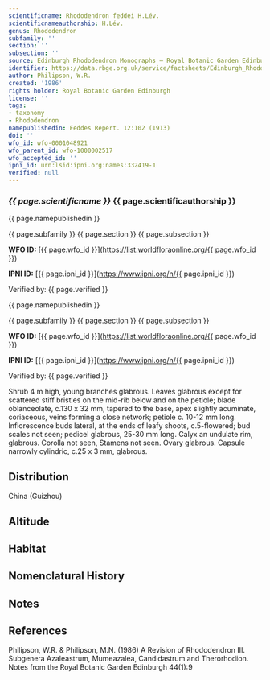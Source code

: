 ```yaml
---
scientificname: Rhododendron feddei H.Lév.
scientificnameauthorship: H.Lév.
genus: Rhododendron
subfamily: ''
section: ''
subsection: ''
source: Edinburgh Rhododendron Monographs – Royal Botanic Garden Edinburgh
identifier: https://data.rbge.org.uk/service/factsheets/Edinburgh_Rhododendron_Monographs.xhtml
author: Philipson, W.R.
created: '1986'
rights holder: Royal Botanic Garden Edinburgh
license: ''
tags:
- taxonomy
- Rhododendron
namepublishedin: Feddes Repert. 12:102 (1913)
doi: ''
wfo_id: wfo-0001048921
wfo_parent_id: wfo-1000002517
wfo_accepted_id: ''
ipni_id: urn:lsid:ipni.org:names:332419-1
verified: null
---
```

### _{{ page.scientificname }}_ {{ page.scientificauthorship }}
 {{ page.namepublishedin }}

{{ page.subfamily }} {{ page.section }} {{ page.subsection }}

**WFO ID:** [{{ page.wfo_id }}](https://list.worldfloraonline.org/{{ page.wfo_id }})

**IPNI ID:** [{{ page.ipni_id }}](https://www.ipni.org/n/{{ page.ipni_id }})

Verified by: {{ page.verified }}

 {{ page.namepublishedin }}

{{ page.subfamily }} {{ page.section }} {{ page.subsection }}

**WFO ID:** [{{ page.wfo_id }}](https://list.worldfloraonline.org/{{ page.wfo_id }})

**IPNI ID:** [{{ page.ipni_id }}](https://www.ipni.org/n/{{ page.ipni_id }})

Verified by: {{ page.verified }}



Shrub 4 m high, young branches glabrous. Leaves glabrous except for scattered stiff bristles on the mid-rib below and on the petiole; blade oblanceolate, c.130 x 32 mm, tapered to the base, apex slightly acuminate, coriaceous, veins forming a close network; petiole c. 10-12 mm long. Inflorescence buds lateral, at the ends of leafy shoots, c.5-flowered; bud scales not seen; pedicel glabrous, 25-30 mm long. Calyx an undulate rim, glabrous. Corolla not seen, Stamens not seen. Ovary glabrous. Capsule narrowly cylindric, c.25 x 3 mm, glabrous.

## Distribution
China (Guizhou)

## Altitude


## Habitat


## Nomenclatural History

                       
## Notes


## References

Philipson, W.R. & Philipson, M.N. (1986) A Revision of Rhododendron III. Subgenera Azaleastrum, Mumeazalea, Candidastrum and Therorhodion. Notes from the Royal Botanic Garden Edinburgh 44(1):9
